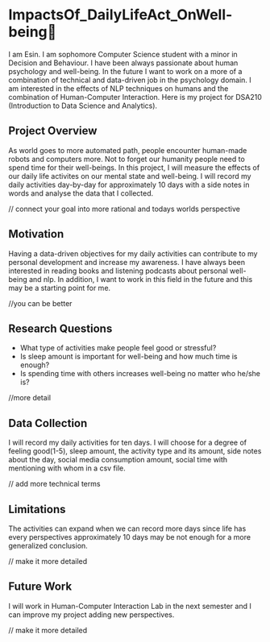 # ImpactsOf_DailyLifeAct_OnWell-being💖
I am Esin. I am sophomore Computer Science student with a minor in Decision and Behaviour. I have been always passionate about human psychology and well-being. In the future I want to work on a more of a combination of technical and data-driven job in the psychology domain. I am interested in the effects of NLP techniques on humans and the combination of Human-Computer Interaction.
Here is my project for DSA210 (Introduction to Data Science and Analytics).
## Project Overview

As world goes to more automated path, people encounter human-made robots and computers more. Not to forget our humanity people need to spend time for their well-beings. In this project, I will measure the effects of our daily life activites on our mental state and well-being. I will record my daily activities day-by-day for approximately 10 days with a side notes in words and analyse the data that I collected. 

// connect your goal into more rational and todays worlds perspective

## Motivation

Having a data-driven objectives for my daily activities can contribute to my personal development and increase my awareness. I have always been interested in reading books and listening podcasts about personal well-being and nlp. In addition, I want to work in this field in the future and this may be a starting point for me.

//you can be better

## Research Questions

- What type of activities make people feel good or stressful?
- Is sleep amount is important for well-being and how much time is enough?
- Is spending time with others increases well-being no matter who he/she is?

//more detail  

## Data Collection

I will record my daily activities for ten days. I will choose for a degree of feeling good(1-5), sleep amount, the activity type and its amount, side notes about the day, social media consumption amount, social time with mentioning with whom in a csv file.

// add more technical terms

## Limitations

The activities can expand when we can record more days since life has every perspectives approximately 10 days may be not enough for a more generalized conclusion.

// make it more detailed

## Future Work

I will work in Human-Computer Interaction Lab in the next semester and I can improve my project adding new perspectives.

// make it more detailed

